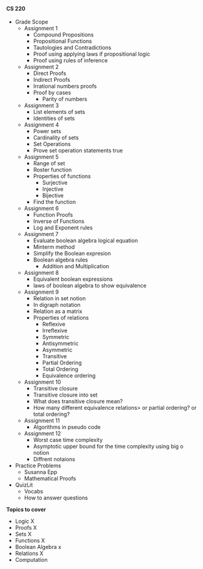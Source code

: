 #### CS 220
- Grade Scope
	- Assignment 1
		- Compound Propositions
		- Propositional Functions 
		- Tautologies and Contradictions
		- Proof using applying laws if propositional logic
		- Proof using rules of inference
	- Assignment 2
		- Direct Proofs
		- Indirect Proofs
		- Irrational numbers proofs
		- Proof by cases
			- Parity of numbers
	- Assignment 3
		- List elements of sets
		- Identities of sets
	- Assignment 4
		- Power sets
		- Cardinality of sets
		- Set Operations
		- Prove set operation statements true
	- Assignment 5
		- Range of set
		- Roster function
		- Properties of functions
			- Surjective
			- Injective 
			- Bijective
		- Find the function
	- Assignment 6
		- Function Proofs
		- Inverse of Functions
		- Log and Exponent rules
	- Assignment 7
		- Evaluate boolean algebra logical equation
		- Minterm method
		- Simplify the Boolean expresion 
		- Boolean algebra rules 
			- Addition and Multiplication
	- Assignment 8 
		- Equivalent boolean expressions
		 - laws of boolean algebra to show equivalence 
	- Assignment 9
		- Relation in set notion
		- In digraph notation
		- Relation as a matrix
		- Properties of relations 
			- Reflexive
			- Irreflexive
			- Symmetric
			- Antisymmetric
			- Asymmetric
			- Transitive
			- Partial Ordering
			- Total Ordering
			- Equivalence ordering
	- Assignment 10
		- Transitive closure
		- Transitive closure into set 
		- What does transitive closure mean?
		- How many different equivalence relations> or partial ordering? or total ordering?
	- Assignment 11
		- Algorithms in pseudo code
	- Assignment 12
		- Worst case time complexity
		- Asymptotic upper bound for the time complexity using big o notion
		- Diffrent notaions
- Practice Problems
	- Susanna Epp
	- Mathematical Proofs
- QuizLit
	- Vocabs
	- How to answer questions 

**Topics to cover**
- Logic X
- Proofs X
- Sets X
- Functions X
- Boolean Algebra x 
- Relations X
- Computation


